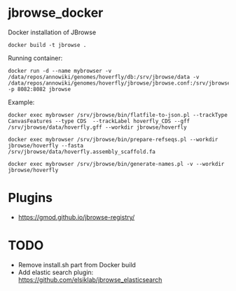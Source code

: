 # jbrowse_docker
Docker installation of JBrowse

    docker build -t jbrowse .

Running container:

    docker run -d --name mybrowser -v /data/repos/annowiki/genomes/hoverfly/db:/srv/jbrowse/data -v /data/repos/annowiki/genomes/hoverfly/jbrowse/jbrowse.conf:/srv/jbrowse/jbrowse.conf -p 8082:8082 jbrowse

Example:


    docker exec mybrowser /srv/jbrowse/bin/flatfile-to-json.pl --trackType CanvasFeatures --type CDS  --trackLabel hoverfly_CDS --gff /srv/jbrowse/data/hoverfly.gff --workdir jbrowse/hoverfly

    docker exec mybrowser /srv/jbrowse/bin/prepare-refseqs.pl --workdir jbrowse/hoverfly --fasta /srv/jbrowse/data/hoverfly.assembly_scaffold.fa

    docker exec mybrowser /srv/jbrowse/bin/generate-names.pl -v --workdir jbrowse/hoverfly


# Plugins

* https://gmod.github.io/jbrowse-registry/

# TODO

* Remove install.sh part from Docker build
* Add elastic search plugin: https://github.com/elsiklab/jbrowse_elasticsearch
